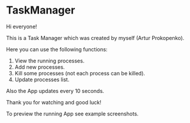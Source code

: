 # TaskManager
Hi everyone!

This is a Task Manager which was created by myself (Artur Prokopenko).

Here you can use the following functions:

1. View the running processes.
2. Add new processes.
3. Kill some processes (not each process can be killed).
4. Update processes list.

Also the App updates every 10 seconds.

Thank you for watching and good luck!


To preview the running App see example screenshots.
